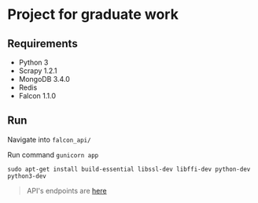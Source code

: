 # Project for graduate work

## Requirements
- Python 3
- Scrapy 1.2.1
- MongoDB 3.4.0
- Redis
- Falcon 1.1.0

## Run

Navigate into `falcon_api/`

Run command `gunicorn app`

```
sudo apt-get install build-essential libssl-dev libffi-dev python-dev python3-dev
```

> API's endpoints are [here](docs/endpoints.md)